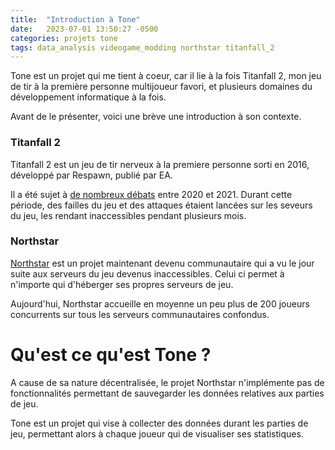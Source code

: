 ```yaml
---
title:  "Introduction à Tone"
date:   2023-07-01 13:50:27 -0500
categories: projets tone
tags: data_analysis videogame_modding northstar titanfall_2
---
```

Tone est un projet qui me tient à coeur, car il lie à la fois Titanfall 2, mon jeu de tir à la première personne multijoueur favori, et plusieurs domaines du développement informatique à la fois.

Avant de le présenter, voici une brève une introduction à son contexte.
### Titanfall 2
Titanfall 2 est un jeu de tir nerveux à la premiere personne sorti en 2016, développé par Respawn, publié par EA.

Il a été sujet à [de nombreux débats][harmony-redtape] entre 2020 et 2021. Durant cette période, des failles du jeu et des attaques étaient lancées sur les seveurs du jeu, les rendant inaccessibles pendant plusieurs mois. 

### Northstar 
[Northstar](northstar) est un projet maintenant devenu communautaire qui a vu le jour suite aux serveurs du jeu devenus inaccessibles. Celui ci permet à n'importe qui d'héberger ses propres serveurs de jeu.

Aujourd'hui, Northstar accueille en moyenne un peu plus de 200 joueurs concurrents sur tous les serveurs communautaires confondus.

# Qu'est ce qu'est Tone ? 
A cause de sa nature décentralisée, le projet Northstar n'implémente pas de fonctionnalités permettant de sauvegarder les données relatives aux parties de jeu.

Tone est un projet qui vise à collecter des données durant les parties de jeu, permettant alors à chaque joueur qui de visualiser ses statistiques.
<object data="/assets/images/diagram-tone-simple-fr.svg" type="image/svg+xml" class="mailicon"></object>

[jekyll-docs]:      https://jekyllrb.com/docs/home
[jekyll-gh]:        https://github.com/jekyll/jekyll
[jekyll-talk]:      https://talk.jekyllrb.com/
[harmony-redtape]:  https://harmony.tf/redtape-response/
[northstar]:        https://northstar.tf/